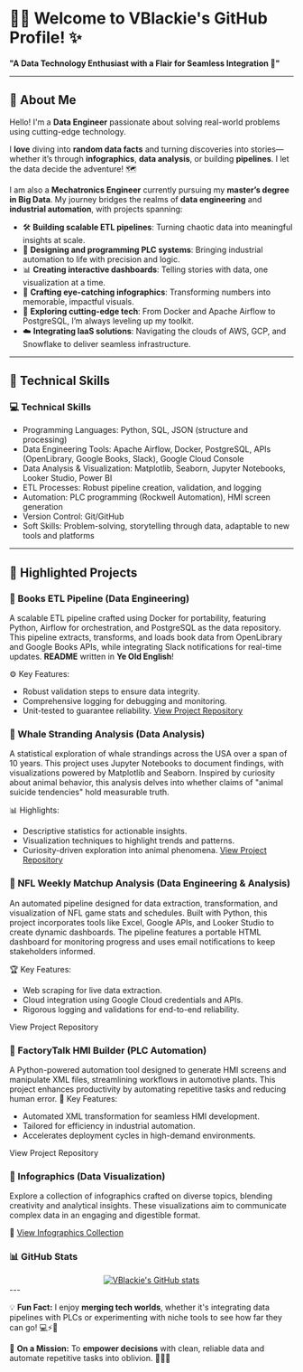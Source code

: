 # 👋✨ Welcome to VBlackie's GitHub Profile! ✨  
**"A Data Technology Enthusiast with a Flair for Seamless Integration 🚀"**

---

## 🌟 About Me  
Hello! I'm a **Data Engineer** passionate about solving real-world problems using cutting-edge technology.  

I **love** diving into **random data facts** and turning discoveries into stories—whether it’s through **infographics**, **data analysis**, or building **pipelines**. I let the data decide the adventure! 🗺️  

I am also a **Mechatronics Engineer** currently pursuing my **master’s degree in Big Data**. My journey bridges the realms of **data engineering** and **industrial automation**, with projects spanning:  

- 🛠️ **Building scalable ETL pipelines**: Turning chaotic data into meaningful insights at scale.  
- 🤖 **Designing and programming PLC systems**: Bringing industrial automation to life with precision and logic.  
- 📊 **Creating interactive dashboards**: Telling stories with data, one visualization at a time.  
- 🎨 **Crafting eye-catching infographics**: Transforming numbers into memorable, impactful visuals.  
- 🐳 **Exploring cutting-edge tech**: From Docker and Apache Airflow to PostgreSQL, I’m always leveling up my toolkit.  
- ☁️ **Integrating IaaS solutions**: Navigating the clouds of AWS, GCP, and Snowflake to deliver seamless infrastructure.  

---
## 🔧 Technical Skills

### 💻 Technical Skills
- Programming Languages: Python, SQL, JSON (structure and processing)
- Data Engineering Tools: Apache Airflow, Docker, PostgreSQL, APIs (OpenLibrary, Google Books, Slack), Google Cloud Console
- Data Analysis & Visualization: Matplotlib, Seaborn, Jupyter Notebooks, Looker Studio, Power BI
- ETL Processes: Robust pipeline creation, validation, and logging
- Automation: PLC programming (Rockwell Automation), HMI screen generation
- Version Control: Git/GitHub
- Soft Skills: Problem-solving, storytelling through data, adaptable to new tools and platforms

---
## 📂 Highlighted Projects
### 📘 Books ETL Pipeline (Data Engineering)
A scalable ETL pipeline crafted using Docker for portability, featuring Python, Airflow for orchestration, and PostgreSQL as the data repository. This pipeline extracts, transforms, and loads book data from OpenLibrary and Google Books APIs, while integrating Slack notifications for real-time updates. **README** written in **Ye Old English**!

⚙️ Key Features:
- Robust validation steps to ensure data integrity.
- Comprehensive logging for debugging and monitoring.
- Unit-tested to guarantee reliability.
[View Project Repository](https://github.com/VBlackie/books_etl)

### 🐋 Whale Stranding Analysis (Data Analysis)
A statistical exploration of whale strandings across the USA over a span of 10 years. This project uses Jupyter Notebooks to document findings, with visualizations powered by Matplotlib and Seaborn. Inspired by curiosity about animal behavior, this analysis delves into whether claims of "animal suicide tendencies" hold measurable truth.

📊 Highlights:
- Descriptive statistics for actionable insights.
- Visualization techniques to highlight trends and patterns.
- Curiosity-driven exploration into animal phenomena.
[View Project Repository](https://github.com/VBlackie/Whale-Stranding)

### 🏈 NFL Weekly Matchup Analysis (Data Engineering & Analysis)
An automated pipeline designed for data extraction, transformation, and visualization of NFL game stats and schedules. Built with Python, this project incorporates tools like Excel, Google APIs, and Looker Studio to create dynamic dashboards. The pipeline features a portable HTML dashboard for monitoring progress and uses email notifications to keep stakeholders informed.

🏆 Key Features:
- Web scraping for live data extraction.
- Cloud integration using Google Cloud credentials and APIs.
- Rigorous logging and validations for end-to-end reliability.

View Project Repository
### 🤖 FactoryTalk HMI Builder (PLC Automation)
A Python-powered automation tool designed to generate HMI screens and manipulate XML files, streamlining workflows in automotive plants. This project enhances productivity by automating repetitive tasks and reducing human error.
🔧 Key Features:

- Automated XML transformation for seamless HMI development.
- Tailored for efficiency in industrial automation.
- Accelerates deployment cycles in high-demand environments.

View Project Repository

### 🎨 Infographics (Data Visualization)
Explore a collection of infographics crafted on diverse topics, blending creativity and analytical insights. These visualizations aim to communicate complex data in an engaging and digestible format.

📁 [View Infographics Collection](https://github.com/VBlackie/Infographics)


### 📊 GitHub Stats
<div align="center"> <a href="https://github.com/VBlackie"> <img align="center" src="https://github-readme-stats.vercel.app/api?username=VBlackie&show_icons=true&hide=prs&cache_seconds=86400&theme=radical" alt="VBlackie's GitHub stats" /> </a> </div>
---

💡 **Fun Fact:** I enjoy **merging tech worlds**, whether it's integrating data pipelines with PLCs or experimenting with niche tools to see how far they can go! 💻⚡🤔  

🎯 **On a Mission:** To **empower decisions** with clean, reliable data and automate repetitive tasks into oblivion. 🧙‍♂️✨  
